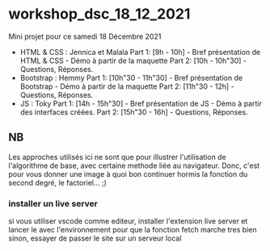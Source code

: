# workshop_dsc_18_12_2021
Mini projet pour ce samedi 18 Décembre 2021
- HTML & CSS : Jennica et Malala
    Part 1: [9h - 10h]
        - Bref présentation de HTML & CSS
        - Démo à partir de la maquette
    Part 2: [10h - 10h"30]
        - Questions, Réponses.
- Bootstrap : Hemmy
    Part 1: [10h"30 - 11h"30]
        - Bref présentation de Bootstrap
        - Démo à partir de la maquette
    Part 2: [11h"30 - 12h]
        - Questions, Réponses.
- JS : Toky
    Part 1: [14h - 15h"30]
        - Bref présentation de JS
        - Démo à partir des interfaces créées.
    Part 2: [15h"30 - 16h]
        - Questions, Réponses.

## NB
Les approches utilisés ici ne sont que pour illustrer l'utilisation de l'algorithme de base,
avec certaine methode liée au navigateur.
Donc, c'est pour vous donner une image à quoi bon continuer hormis la fonction du second degré, le factoriel... ;)

### installer un live server
si vous utiliser vscode comme editeur, installer l'extension live server et lancer le avec l'environnement
pour que la fonction fetch marche tres bien
sinon, essayer de passer le site sur un serveur local
